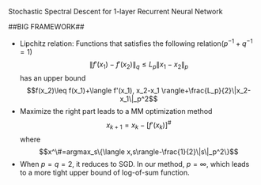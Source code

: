 Stochastic Spectral Descent for 1-layer Recurrent Neural Network

##BIG FRAMEWORK##
* Lipchitz relation: Functions that satisfies the following relation($p^{-1}+q^{-1}=1$)
$$\|f'(x_1)-f'(x_2)\|_q \leq L_p\|x_1-x_2\|_p$$
  has an upper bound
$$f(x_2)\leq f(x_1)+\langle f'(x_1), x_2-x_1 \rangle+\frac{L_p}{2}\|x_2-x_1\|_p^2$$
* Maximize the right part leads to a MM optimization method
$$x_{k+1}=x_k-[f'(x_k)]^\#$$
where
$$x^\#=argmax_s\{\langle x,s\rangle-\frac{1}{2}\|s\|_p^2\}$$
* When $p=q=2$, it reduces to SGD. In our method, $p=\infty$, which leads to a more tight upper bound of log-of-sum function.